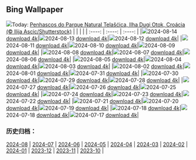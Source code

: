 ## Bing Wallpaper
![](https://cn.bing.com/th?id=OHR.DugiOtokCroatia_PT-BR3949170501_UHD.jpg&w=1000)Today: [Penhascos do Parque Natural Telašćica, Ilha Dugi Otok, Croácia (© Ilija Ascic/Shutterstock)](https://cn.bing.com/th?id=OHR.DugiOtokCroatia_PT-BR3949170501_UHD.jpg&rf=LaDigue_UHD.jpg&pid=hp&w=3840&h=2160&rs=1&c=4)
|      |      |      |
| :----: | :----: | :----: |
|![](https://cn.bing.com/th?id=OHR.DugiOtokCroatia_PT-BR3949170501_UHD.jpg&pid=hp&w=384&h=216&rs=1&c=4)2024-08-14 [download 4k](https://cn.bing.com/th?id=OHR.DugiOtokCroatia_PT-BR3949170501_UHD.jpg&rf=LaDigue_UHD.jpg&pid=hp&w=3840&h=2160&rs=1&c=4)|![](https://cn.bing.com/th?id=OHR.ElephantsAmboseli_PT-BR3607711073_UHD.jpg&pid=hp&w=384&h=216&rs=1&c=4)2024-08-13 [download 4k](https://cn.bing.com/th?id=OHR.ElephantsAmboseli_PT-BR3607711073_UHD.jpg&rf=LaDigue_UHD.jpg&pid=hp&w=3840&h=2160&rs=1&c=4)|![](https://cn.bing.com/th?id=OHR.DiadosPais_PT-BR1045421907_UHD.jpg&pid=hp&w=384&h=216&rs=1&c=4)2024-08-12 [download 4k](https://cn.bing.com/th?id=OHR.DiadosPais_PT-BR1045421907_UHD.jpg&rf=LaDigue_UHD.jpg&pid=hp&w=3840&h=2160&rs=1&c=4)|
|![](https://cn.bing.com/th?id=OHR.JoshuaTreeNP_PT-BR8498081592_UHD.jpg&pid=hp&w=384&h=216&rs=1&c=4)2024-08-11 [download 4k](https://cn.bing.com/th?id=OHR.JoshuaTreeNP_PT-BR8498081592_UHD.jpg&rf=LaDigue_UHD.jpg&pid=hp&w=3840&h=2160&rs=1&c=4)|![](https://cn.bing.com/th?id=OHR.IncaRuinPeru_PT-BR4364071618_UHD.jpg&pid=hp&w=384&h=216&rs=1&c=4)2024-08-10 [download 4k](https://cn.bing.com/th?id=OHR.IncaRuinPeru_PT-BR4364071618_UHD.jpg&rf=LaDigue_UHD.jpg&pid=hp&w=3840&h=2160&rs=1&c=4)|![](https://cn.bing.com/th?id=OHR.SpottedOwlet_PT-BR0320206589_UHD.jpg&pid=hp&w=384&h=216&rs=1&c=4)2024-08-09 [download 4k](https://cn.bing.com/th?id=OHR.SpottedOwlet_PT-BR0320206589_UHD.jpg&rf=LaDigue_UHD.jpg&pid=hp&w=3840&h=2160&rs=1&c=4)|
|![](https://cn.bing.com/th?id=OHR.MichiganLighthouse_PT-BR0055198491_UHD.jpg&pid=hp&w=384&h=216&rs=1&c=4)2024-08-08 [download 4k](https://cn.bing.com/th?id=OHR.MichiganLighthouse_PT-BR0055198491_UHD.jpg&rf=LaDigue_UHD.jpg&pid=hp&w=3840&h=2160&rs=1&c=4)|![](https://cn.bing.com/th?id=OHR.MolokiniHawaii_PT-BR9827408111_UHD.jpg&pid=hp&w=384&h=216&rs=1&c=4)2024-08-07 [download 4k](https://cn.bing.com/th?id=OHR.MolokiniHawaii_PT-BR9827408111_UHD.jpg&rf=LaDigue_UHD.jpg&pid=hp&w=3840&h=2160&rs=1&c=4)|![](https://cn.bing.com/th?id=OHR.HertfordshireLavender_PT-BR9531166050_UHD.jpg&pid=hp&w=384&h=216&rs=1&c=4)2024-08-06 [download 4k](https://cn.bing.com/th?id=OHR.HertfordshireLavender_PT-BR9531166050_UHD.jpg&rf=LaDigue_UHD.jpg&pid=hp&w=3840&h=2160&rs=1&c=4)|
|![](https://cn.bing.com/th?id=OHR.DiaInternacionaldosAvos_PT-BR2289016069_UHD.jpg&pid=hp&w=384&h=216&rs=1&c=4)2024-08-05 [download 4k](https://cn.bing.com/th?id=OHR.DiaInternacionaldosAvos_PT-BR2289016069_UHD.jpg&rf=LaDigue_UHD.jpg&pid=hp&w=3840&h=2160&rs=1&c=4)|![](https://cn.bing.com/th?id=OHR.WulongKarst_PT-BR9259543869_UHD.jpg&pid=hp&w=384&h=216&rs=1&c=4)2024-08-04 [download 4k](https://cn.bing.com/th?id=OHR.WulongKarst_PT-BR9259543869_UHD.jpg&rf=LaDigue_UHD.jpg&pid=hp&w=3840&h=2160&rs=1&c=4)|![](https://cn.bing.com/th?id=OHR.TrunkBay_PT-BR8573788345_UHD.jpg&pid=hp&w=384&h=216&rs=1&c=4)2024-08-03 [download 4k](https://cn.bing.com/th?id=OHR.TrunkBay_PT-BR8573788345_UHD.jpg&rf=LaDigue_UHD.jpg&pid=hp&w=3840&h=2160&rs=1&c=4)|
|![](https://cn.bing.com/th?id=OHR.KaptaiLake_PT-BR8351405372_UHD.jpg&pid=hp&w=384&h=216&rs=1&c=4)2024-08-02 [download 4k](https://cn.bing.com/th?id=OHR.KaptaiLake_PT-BR8351405372_UHD.jpg&rf=LaDigue_UHD.jpg&pid=hp&w=3840&h=2160&rs=1&c=4)|![](https://cn.bing.com/th?id=OHR.HoodoosBryce_PT-BR8116004606_UHD.jpg&pid=hp&w=384&h=216&rs=1&c=4)2024-08-01 [download 4k](https://cn.bing.com/th?id=OHR.HoodoosBryce_PT-BR8116004606_UHD.jpg&rf=LaDigue_UHD.jpg&pid=hp&w=3840&h=2160&rs=1&c=4)|![](https://cn.bing.com/th?id=OHR.GimignanoTuscany_PT-BR7820946889_UHD.jpg&pid=hp&w=384&h=216&rs=1&c=4)2024-07-31 [download 4k](https://cn.bing.com/th?id=OHR.GimignanoTuscany_PT-BR7820946889_UHD.jpg&rf=LaDigue_UHD.jpg&pid=hp&w=3840&h=2160&rs=1&c=4)|
|![](https://cn.bing.com/th?id=OHR.DiadoAgricultor_PT-BR1621260840_UHD.jpg&pid=hp&w=384&h=216&rs=1&c=4)2024-07-30 [download 4k](https://cn.bing.com/th?id=OHR.DiadoAgricultor_PT-BR1621260840_UHD.jpg&rf=LaDigue_UHD.jpg&pid=hp&w=3840&h=2160&rs=1&c=4)|![](https://cn.bing.com/th?id=OHR.BeachHutsSweden_PT-BR7531114296_UHD.jpg&pid=hp&w=384&h=216&rs=1&c=4)2024-07-29 [download 4k](https://cn.bing.com/th?id=OHR.BeachHutsSweden_PT-BR7531114296_UHD.jpg&rf=LaDigue_UHD.jpg&pid=hp&w=3840&h=2160&rs=1&c=4)|![](https://cn.bing.com/th?id=OHR.RhinelandVineyards_PT-BR7268269161_UHD.jpg&pid=hp&w=384&h=216&rs=1&c=4)2024-07-28 [download 4k](https://cn.bing.com/th?id=OHR.RhinelandVineyards_PT-BR7268269161_UHD.jpg&rf=LaDigue_UHD.jpg&pid=hp&w=3840&h=2160&rs=1&c=4)|
|![](https://cn.bing.com/th?id=OHR.PontNeuf_PT-BR6985503586_UHD.jpg&pid=hp&w=384&h=216&rs=1&c=4)2024-07-27 [download 4k](https://cn.bing.com/th?id=OHR.PontNeuf_PT-BR6985503586_UHD.jpg&rf=LaDigue_UHD.jpg&pid=hp&w=3840&h=2160&rs=1&c=4)|![](https://cn.bing.com/th?id=OHR.SmokyMountainTrail_PT-BR2635483756_UHD.jpg&pid=hp&w=384&h=216&rs=1&c=4)2024-07-26 [download 4k](https://cn.bing.com/th?id=OHR.SmokyMountainTrail_PT-BR2635483756_UHD.jpg&rf=LaDigue_UHD.jpg&pid=hp&w=3840&h=2160&rs=1&c=4)|![](https://cn.bing.com/th?id=OHR.YoungJaguar_PT-BR2280455172_UHD.jpg&pid=hp&w=384&h=216&rs=1&c=4)2024-07-25 [download 4k](https://cn.bing.com/th?id=OHR.YoungJaguar_PT-BR2280455172_UHD.jpg&rf=LaDigue_UHD.jpg&pid=hp&w=3840&h=2160&rs=1&c=4)|
|![](https://cn.bing.com/th?id=OHR.MethoniCastle_PT-BR2033564506_UHD.jpg&pid=hp&w=384&h=216&rs=1&c=4)2024-07-24 [download 4k](https://cn.bing.com/th?id=OHR.MethoniCastle_PT-BR2033564506_UHD.jpg&rf=LaDigue_UHD.jpg&pid=hp&w=3840&h=2160&rs=1&c=4)|![](https://cn.bing.com/th?id=OHR.HammockCamping_PT-BR1798965099_UHD.jpg&pid=hp&w=384&h=216&rs=1&c=4)2024-07-23 [download 4k](https://cn.bing.com/th?id=OHR.HammockCamping_PT-BR1798965099_UHD.jpg&rf=LaDigue_UHD.jpg&pid=hp&w=3840&h=2160&rs=1&c=4)|![](https://cn.bing.com/th?id=OHR.ZanzibarBoats_PT-BR1541762225_UHD.jpg&pid=hp&w=384&h=216&rs=1&c=4)2024-07-22 [download 4k](https://cn.bing.com/th?id=OHR.ZanzibarBoats_PT-BR1541762225_UHD.jpg&rf=LaDigue_UHD.jpg&pid=hp&w=3840&h=2160&rs=1&c=4)|
|![](https://cn.bing.com/th?id=OHR.MineralMoon_PT-BR1317802439_UHD.jpg&pid=hp&w=384&h=216&rs=1&c=4)2024-07-21 [download 4k](https://cn.bing.com/th?id=OHR.MineralMoon_PT-BR1317802439_UHD.jpg&rf=LaDigue_UHD.jpg&pid=hp&w=3840&h=2160&rs=1&c=4)|![](https://cn.bing.com/th?id=OHR.DiaNacionaldoFutebol_PT-BR4614165115_UHD.jpg&pid=hp&w=384&h=216&rs=1&c=4)2024-07-20 [download 4k](https://cn.bing.com/th?id=OHR.DiaNacionaldoFutebol_PT-BR4614165115_UHD.jpg&rf=LaDigue_UHD.jpg&pid=hp&w=3840&h=2160&rs=1&c=4)|![](https://cn.bing.com/th?id=OHR.MayotteCoral_PT-BR1070255850_UHD.jpg&pid=hp&w=384&h=216&rs=1&c=4)2024-07-19 [download 4k](https://cn.bing.com/th?id=OHR.MayotteCoral_PT-BR1070255850_UHD.jpg&rf=LaDigue_UHD.jpg&pid=hp&w=3840&h=2160&rs=1&c=4)|
|![](https://cn.bing.com/th?id=OHR.DiadoCurupira_PT-BR5262042998_UHD.jpg&pid=hp&w=384&h=216&rs=1&c=4)2024-07-18 [download 4k](https://cn.bing.com/th?id=OHR.DiadoCurupira_PT-BR5262042998_UHD.jpg&rf=LaDigue_UHD.jpg&pid=hp&w=3840&h=2160&rs=1&c=4)|![](https://cn.bing.com/th?id=OHR.DiadoCurupira_PT-BR5262042998_UHD.jpg&pid=hp&w=384&h=216&rs=1&c=4)2024-07-18 [download 4k](https://cn.bing.com/th?id=OHR.DiadoCurupira_PT-BR5262042998_UHD.jpg&rf=LaDigue_UHD.jpg&pid=hp&w=3840&h=2160&rs=1&c=4)|![](https://cn.bing.com/th?id=OHR.AncientOrkney_PT-BR0835986378_UHD.jpg&pid=hp&w=384&h=216&rs=1&c=4)2024-07-17 [download 4k](https://cn.bing.com/th?id=OHR.AncientOrkney_PT-BR0835986378_UHD.jpg&rf=LaDigue_UHD.jpg&pid=hp&w=3840&h=2160&rs=1&c=4)|

### 历史归档：
[2024-08](/pt-br/picture/2024-08/) | [2024-07](/pt-br/picture/2024-07/) | [2024-06](/pt-br/picture/2024-06/) | [2024-05](/pt-br/picture/2024-05/) | [2024-04](/pt-br/picture/2024-04/) | [2024-03](/pt-br/picture/2024-03/) | [2024-02](/pt-br/picture/2024-02/) | [2024-01](/pt-br/picture/2024-01/) | 
[2023-12](/pt-br/picture/2023-12/) | [2023-11](/pt-br/picture/2023-11/) | [2023-10](/pt-br/picture/2023-10/) | 